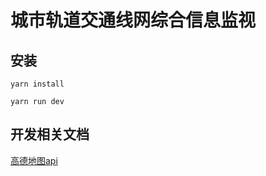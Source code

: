 # 城市轨道交通线网综合信息监视

## 安装

``` base
yarn install 

yarn run dev
```

## 开发相关文档

[高德地图api](https://lbs.amap.com/demo/list/js-api-v2)
